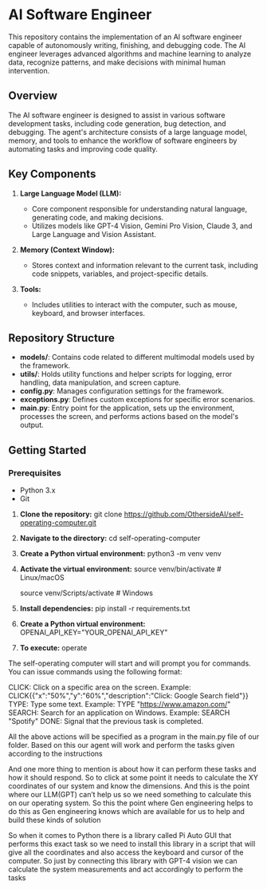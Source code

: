 # AI Software Engineer

This repository contains the implementation of an AI software engineer capable of autonomously writing, finishing, and debugging code. The AI engineer leverages advanced algorithms and machine learning to analyze data, recognize patterns, and make decisions with minimal human intervention.

## Overview

The AI software engineer is designed to assist in various software development tasks, including code generation, bug detection, and debugging. The agent's architecture consists of a large language model, memory, and tools to enhance the workflow of software engineers by automating tasks and improving code quality.

## Key Components

1. **Large Language Model (LLM):** 
   - Core component responsible for understanding natural language, generating code, and making decisions.
   - Utilizes models like GPT-4 Vision, Gemini Pro Vision, Claude 3, and Large Language and Vision Assistant.

2. **Memory (Context Window):** 
   - Stores context and information relevant to the current task, including code snippets, variables, and project-specific details.

3. **Tools:** 
   - Includes utilities to interact with the computer, such as mouse, keyboard, and browser interfaces.

## Repository Structure

- **models/**: Contains code related to different multimodal models used by the framework.
- **utils/**: Holds utility functions and helper scripts for logging, error handling, data manipulation, and screen capture.
- **config.py**: Manages configuration settings for the framework.
- **exceptions.py**: Defines custom exceptions for specific error scenarios.
- **main.py**: Entry point for the application, sets up the environment, processes the screen, and performs actions based on the model's output.

## Getting Started

### Prerequisites

- Python 3.x
- Git


1. **Clone the repository:**
   git clone https://github.com/OthersideAI/self-operating-computer.git

2. **Navigate to the directory:**
    cd self-operating-computer

3. **Create a Python virtual environment:**
    python3 -m venv venv

4. **Activate the virtual environment:**
    source venv/bin/activate  # Linux/macOS

    source venv/Scripts/activate  # Windows

5. **Install dependencies:**
    pip install -r requirements.txt

6. **Create a Python virtual environment:**
    OPENAI_API_KEY="YOUR_OPENAI_API_KEY"

7. **To execute:**
    operate


The self-operating computer will start and will prompt you for commands. You can issue commands using the following format:



CLICK: Click on a specific area on the screen. Example: CLICK{{"x":"50%","y":"60%","description":"Click: Google Search field"}}
TYPE: Type some text. Example: TYPE "https://www.amazon.com/"
SEARCH: Search for an application on Windows. Example: SEARCH "Spotify"
DONE: Signal that the previous task is completed.

All the above actions will be specified as a program in the main.py file of our 
folder. Based on this our agent will work and perform the tasks given according 
to the instructions

 And one more thing to mention is about how it can perform these tasks and how 
it should respond. So to click at some point it needs to calculate the XY 
coordinates of our system and know the dimensions. And this is the point where 
our LLM(GPT) can’t help us so we need something to calculate this on our 
operating system. So this the point where Gen engineering helps to do this as 
Gen engineering knows which are available for us to help and build these kinds 
of solution


So when it comes to Python there is a library called Pi Auto GUI that performs 
this exact task so we need to install this library in a script that will give all the 
coordinates and also access the keyboard and cursor of the computer. So just by 
connecting this library with GPT-4 vision we can calculate the system
measurements and act accordingly to perform the tasks
